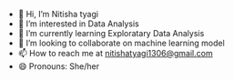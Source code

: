 - 👋 Hi, I’m Nitisha tyagi
- 👀 I’m interested in Data Analysis
- 🌱 I’m currently learning Exploratary Data Analysis
- 💞️ I’m looking to collaborate on machine learning model
- 📫 How to reach me at nitishatyagi1306@gmail.com
- 😄 Pronouns: She/her
  

<!---
nitishatyagi13/nitishatyagi13 is a ✨ special ✨ repository because its `README.md` (this file) appears on your GitHub profile.
You can click the Preview link to take a look at your changes.
--->
